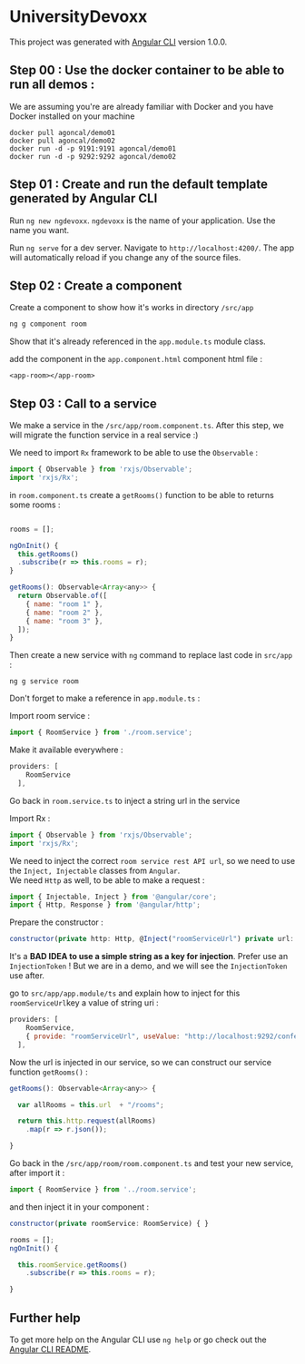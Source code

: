 # UniversityDevoxx

This project was generated with [Angular CLI](https://github.com/angular/angular-cli) version 1.0.0.


## Step 00 : Use the docker container to be able to run all demos :

We are assuming you're are already familiar with Docker and you have Docker installed on your machine

```
docker pull agoncal/demo01 
docker pull agoncal/demo02
docker run -d -p 9191:9191 agoncal/demo01   
docker run -d -p 9292:9292 agoncal/demo02   
```

## Step 01 : Create and run the default template generated by Angular CLI

Run `ng new ngdevoxx`. `ngdevoxx` is the name of your application. Use the name you want.  

Run `ng serve` for a dev server. Navigate to `http://localhost:4200/`. The app will automatically reload if you change any of the source files.

## Step 02 : Create a component

Create a component to show how it's works in directory `/src/app`

```javascript
ng g component room
```

Show that it's already referenced in the `app.module.ts` module class.

add the component in the `app.component.html` component html file :

```
<app-room></app-room>
```

## Step 03 : Call to a service

We make a service in the `/src/app/room.component.ts`. After this step, we will migrate the function service in a real service :)  

We need to import `Rx` framework to be able to use the `Observable` :

```javascript
import { Observable } from 'rxjs/Observable';
import 'rxjs/Rx';
```

in `room.component.ts` create a `getRooms()` function to be able to returns some rooms :

```javascript

rooms = [];

ngOnInit() {
  this.getRooms()
  .subscribe(r => this.rooms = r);
}

getRooms(): Observable<Array<any>> {
  return Observable.of([
    { name: "room 1" },
    { name: "room 2" },
    { name: "room 3" },
  ]);
}
```

Then create a new service with `ng` command to replace last code in `src/app` :

```
ng g service room
```

Don't forget to make a reference in `app.module.ts` :

Import room service :
```javascript
import { RoomService } from './room.service';
```

Make it available everywhere :
```javascript
providers: [
    RoomService
  ],
```
Go back in `room.service.ts` to inject a string url in the service

Import Rx :
```javascript
import { Observable } from 'rxjs/Observable';
import 'rxjs/Rx';
```

We need to inject the correct `room service rest API url`, so we need to use the `Inject, Injectable` classes from `Angular`.   
We need `Http` as well, to be able to make a request :

```javascript
import { Injectable, Inject } from '@angular/core';
import { Http, Response } from '@angular/http';
```

Prepare the constructor :
```javascript
constructor(private http: Http, @Inject("roomServiceUrl") private url: string) { }
```

It's a **BAD IDEA to use a simple string as a key for injection**. Prefer use an `InjectionToken` ! But we are in a demo, and we will see the `InjectionToken` use after.

go to `src/app/app.module/ts` and explain how to inject for this `roomServiceUrl`key a value of string uri :


```javascript
providers: [
    RoomService,
    { provide: "roomServiceUrl", useValue: "http://localhost:9292/conference-venue/api" }
  ],
```

Now the url is injected in our service, so we can construct our service function `getRooms()` :
```javascript
getRooms(): Observable<Array<any>> {

  var allRooms = this.url  + "/rooms";

  return this.http.request(allRooms)
    .map(r => r.json());

}
```

Go back in the `/src/app/room/room.component.ts` and test your new service, after import it :

```javascript
import { RoomService } from '../room.service';
```
and then inject it in your component :

```javascript
constructor(private roomService: RoomService) { }

rooms = [];
ngOnInit() {

  this.roomService.getRooms()
    .subscribe(r => this.rooms = r);

}
```

## Further help

To get more help on the Angular CLI use `ng help` or go check out the [Angular CLI README](https://github.com/angular/angular-cli/blob/master/README.md).
